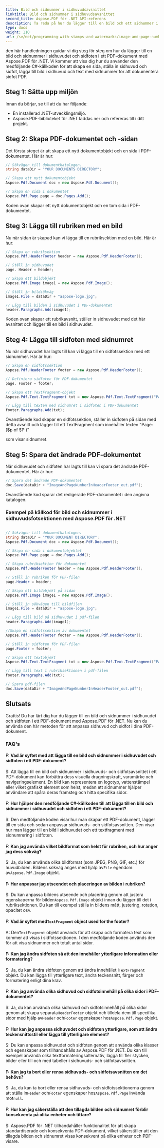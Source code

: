 ```yaml
---
title: Bild och sidnummer i sidhuvudsavsnittet
linktitle: Bild och sidnummer i sidhuvudsavsnittet
second_title: Aspose.PDF för .NET API-referens
description: Ta reda på hur du lägger till en bild och ett sidnummer i sidhuvudet och sidfoten i ett PDF-dokument med Aspose.
type: docs
weight: 110
url: /sv/net/programming-with-stamps-and-watermarks/image-and-page-number-in-header-footer-section/
---
```

den här handledningen guidar vi dig steg för steg om hur du lägger till en bild och sidnummer i sidhuvudet och sidfoten i ett PDF-dokument med Aspose.PDF för .NET. Vi kommer att visa dig hur du använder den medföljande C#-källkoden för att skapa en sida, ställa in sidhuvud och sidfot, lägga till bild i sidhuvud och text med sidnummer för att dokumentera sidfot PDF.

## Steg 1: Sätta upp miljön

Innan du börjar, se till att du har följande:

- En installerad .NET-utvecklingsmiljö.
- Aspose.PDF-biblioteket för .NET laddas ner och refereras till i ditt projekt.

## Steg 2: Skapa PDF-dokumentet och -sidan

Det första steget är att skapa ett nytt dokumentobjekt och en sida i PDF-dokumentet. Här är hur:

```csharp
// Sökvägen till dokumentkatalogen.
string dataDir = "YOUR DOCUMENTS DIRECTORY";

// Skapa ett nytt dokumentobjekt
Aspose.Pdf.Document doc = new Aspose.Pdf.Document();

// Skapa en sida i dokumentet
Aspose.Pdf.Page page = doc.Pages.Add();
```

Koden ovan skapar ett nytt dokumentobjekt och en tom sida i PDF-dokumentet.

## Steg 3: Lägga till rubriken med en bild

Nu när sidan är skapad kan vi lägga till en rubriksektion med en bild. Här är hur:

```csharp
// Skapa en rubriksektion
Aspose.Pdf.HeaderFooter header = new Aspose.Pdf.HeaderFooter();

// Ställ in sidhuvudet
page. Header = header;

// Skapa ett bildobjekt
Aspose.Pdf.Image image1 = new Aspose.Pdf.Image();

// Ställ in bildsökväg
image1.File = dataDir + "aspose-logo.jpg";

// Lägg till bilden i sidhuvudet i PDF-dokumentet
header.Paragraphs.Add(image1);
```

Koden ovan skapar ett rubrikavsnitt, ställer in sidhuvudet med det här avsnittet och lägger till en bild i sidhuvudet.

## Steg 4: Lägga till sidfoten med sidnumret

Nu när sidhuvudet har lagts till kan vi lägga till en sidfotssektion med ett sidnummer. Här är hur:

```csharp
// Skapa en sidfotssektion
Aspose.Pdf.HeaderFooter footer = new Aspose.Pdf.HeaderFooter();

// Definiera sidfoten för PDF-dokumentet
page. Footer = footer;

// Skapa ett TextFragment-objekt
Aspose.Pdf.Text.TextFragment txt = new Aspose.Pdf.Text.TextFragment("Page: ($p of $P)");

// Lägg till texten med sidnumret i sidfoten i PDF-dokumentet
footer.Paragraphs.Add(txt);
```

Ovanstående kod skapar en sidfotssektion, ställer in sidfoten på sidan med detta avsnitt och lägger till ett TextFragment som innehåller texten "Page: ($p of $P )"

  som visar sidnumret.

## Steg 5: Spara det ändrade PDF-dokumentet

När sidhuvudet och sidfoten har lagts till kan vi spara det ändrade PDF-dokumentet. Här är hur:

```csharp
// Spara det ändrade PDF-dokumentet
doc.Save(dataDir + "ImageAndPageNumberInHeaderFooter_out.pdf");
```

Ovanstående kod sparar det redigerade PDF-dokumentet i den angivna katalogen.

### Exempel på källkod för bild och sidnummer i sidhuvudsfotsektionen med Aspose.PDF för .NET 
```csharp

// Sökvägen till dokumentkatalogen.
string dataDir = "YOUR DOCUMENT DIRECTORY";
Aspose.Pdf.Document doc = new Aspose.Pdf.Document();

// Skapa en sida i dokumentobjektet
Aspose.Pdf.Page page = doc.Pages.Add();

// Skapa rubriksektion för dokumentet
Aspose.Pdf.HeaderFooter header = new Aspose.Pdf.HeaderFooter();

// Ställ in rubriken för PDF-filen
page.Header = header;

// Skapa ett bildobjekt på sidan
Aspose.Pdf.Image image1 = new Aspose.Pdf.Image();

// Ställ in sökvägen till bildfilen
image1.File = dataDir + "aspose-logo.jpg";

// Lägg till bild på sidhuvudet i pdf-filen
header.Paragraphs.Add(image1);

//Skapa en sidfotssektion av dokumentet
Aspose.Pdf.HeaderFooter footer = new Aspose.Pdf.HeaderFooter();

// Ställ in sidfoten för PDF-filen
page.Footer = footer;

// Skapa ett textobjekt
Aspose.Pdf.Text.TextFragment txt = new Aspose.Pdf.Text.TextFragment("Page: ($p of $P ) ");

// Lägg till text i rubriksektionen i pdf-filen
footer.Paragraphs.Add(txt);

// Spara pdf-filen
doc.Save(dataDir + "ImageAndPageNumberInHeaderFooter_out.pdf");

```

## Slutsats

Grattis! Du har lärt dig hur du lägger till en bild och sidnummer i sidhuvudet och sidfoten i ett PDF-dokument med Aspose.PDF för .NET. Nu kan du använda den här metoden för att anpassa sidhuvud och sidfot i dina PDF-dokument.

### FAQ's

#### F: Vad är syftet med att lägga till en bild och sidnummer i sidhuvudet och sidfoten i ett PDF-dokument?

S: Att lägga till en bild och sidnummer i sidhuvuds- och sidfotsavsnittet i ett PDF-dokument kan förbättra dess visuella dragningskraft, varumärke och navigeringselement. En bild kan representera en logotyp, vattenstämpel eller vilket grafiskt element som helst, medan ett sidnummer hjälper användare att spåra deras framsteg och hitta specifika sidor.

#### F: Hur hjälper den medföljande C#-källkoden till att lägga till en bild och sidnummer i sidhuvudet och sidfoten i ett PDF-dokument?

S: Den medföljande koden visar hur man skapar ett PDF-dokument, lägger till en sida och sedan anpassar sidhuvuds- och sidfotsavsnitten. Den visar hur man lägger till en bild i sidhuvudet och ett textfragment med sidnumrering i sidfoten.

#### F: Kan jag använda vilket bildformat som helst för rubriken, och hur anger jag dess sökväg?

 S: Ja, du kan använda olika bildformat (som JPEG, PNG, GIF, etc.) för huvudbilden. Bildens sökväg anges med hjälp av`File` egendom av`Aspose.Pdf.Image` objekt.

#### F: Hur anpassar jag utseendet och placeringen av bilden i rubriken?

 S: Du kan anpassa bildens utseende och placering genom att justera egenskaperna för bilden`Aspose.Pdf.Image` objekt innan du lägger till det i rubriksektionen. Du kan till exempel ställa in bildens mått, justering, rotation, opacitet osv.

####  F: Vad är syftet med`TextFragment` object used for the footer?

 A: Den`TextFragment` objekt används för att skapa och formatera text som kommer att visas i sidfotssektionen. I den medföljande koden används den för att visa sidnummer och totalt antal sidor.

#### F: Kan jag ändra sidfoten så att den innehåller ytterligare information eller formatering?

 S: Ja, du kan ändra sidfoten genom att ändra innehållet i`TextFragment` objekt. Du kan lägga till ytterligare text, ändra teckensnitt, färger och formatering enligt dina krav.

#### F: Kan jag använda olika sidhuvud och sidfotsinnehåll på olika sidor i PDF-dokumentet?

 S: Ja, du kan använda olika sidhuvud och sidfotsinnehåll på olika sidor genom att skapa separata`HeaderFooter` objekt och tilldela dem till specifika sidor med hjälp av`Header` och`Footer` egenskaper hos`Aspose.Pdf.Page` objekt.

#### F: Hur kan jag anpassa sidhuvudet och sidfoten ytterligare, som att ändra teckensnittsstil eller lägga till ytterligare element?

S: Du kan anpassa sidhuvudet och sidfoten genom att använda olika klasser och egenskaper som tillhandahålls av Aspose.PDF för .NET. Du kan till exempel använda olika textformateringsalternativ, lägga till fler stycken, bilder eller till och med tabeller i sidhuvuds- och sidfotsavsnitten.

#### F: Kan jag ta bort eller rensa sidhuvuds- och sidfotsavsnitten om det behövs?

S: Ja, du kan ta bort eller rensa sidhuvuds- och sidfotssektionerna genom att ställa in`Header` och`Footer` egenskaper hos`Aspose.Pdf.Page` invända mot`null`.

#### F: Hur kan jag säkerställa att den tillagda bilden och sidnumret förblir konsekventa på olika enheter och tittare?

S: Aspose.PDF för .NET tillhandahåller funktionalitet för att skapa standardiserade och konsekventa PDF-dokument, vilket säkerställer att den tillagda bilden och sidnumret visas konsekvent på olika enheter och PDF-visare.